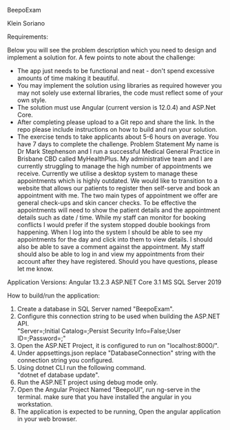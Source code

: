 BeepoExam

Klein Soriano

Requirements:

Below you will see the problem description which you need to design and implement a solution for. A few points to note about the challenge:
* The app just needs to be functional and neat - don't spend excessive amounts of time making it beautiful.
* You may implement the solution using libraries as required however you may not solely use external libraries, the code must reflect some of your own style.
* The solution must use Angular (current version is 12.0.4) and ASP.Net Core.
* After completing please upload to a Git repo and share the link. In the repo please include instructions on how to build and run your solution.
* The exercise tends to take applicants about 5-6 hours on average. You have 7 days to complete the challenge.
Problem Statement
My name is Dr Mark Stephenson and I run a successful Medical General Practice in Brisbane CBD called MyHealthPlus. My administrative team and I are currently struggling to manage the high number of appointments we receive. Currently we utilise a desktop system to manage these appointments which is highly outdated.
We would like to transition to a website that allows our patients to register then self-serve and book an appointment with me. The two main types of appointment we offer are general check-ups and skin cancer checks. To be effective the appointments will need to show the patient details and the appointment details such as date / time. While my staff can monitor for booking conflicts I would prefer if the system stopped double bookings from happening. When I log into the system I should be able to see my appointments for the day and click into them to view details. I should also be able to save a comment against the appointment.
My staff should also be able to log in and view my appointments from their account after they have registered.
Should you have questions, please let me know.


Application Versions:
Angular 13.2.3
ASP.NET Core 3.1
MS SQL Server 2019

How to build/run the application:

1. Create a database in SQL Server  named "BeepoExam".
2. Configure this connection string to be used when building the ASP.NET API.                        
    "Server=<Server>;Initial Catalog=<DBName>;Persist Security Info=False;User ID=<UserID>;Password=<Password>;"
3. Open the ASP.NET Project, it is configured to run on "localhost:8000/".
4. Under appsettings.json replace "DatabaseConnection" string with the connection string you configured.
5. Using dotnet CLI run the following command.                                                
     "dotnet ef database update".
6. Run the ASP.NET project using debug mode only.
7. Open the Angular Project Named "BeepoUI", run ng-serve in the terminal. make sure that you have installed the angular in you workstation.
8. The application is expected to be running, Open the angular application in your web browser.
